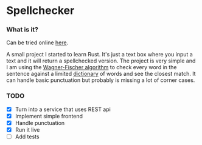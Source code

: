 # Spellchecker

### What is it?

Can be tried online [here](http://spellchecker.lucianmusat.nl/).

A small project I started to learn Rust. It's just a text box where you input a text and it will return a spellchecked version. The project is very simple and I am using the [Wagner-Fischer algorithm](https://en.wikipedia.org/wiki/Wagner%E2%80%93Fischer_algorithm) to check every word in the sentence against a limited [dictionary](./dictionary.txt) of words and see the closest match. It can handle basic punctuation but probably is missing a lot of corner cases.

### TODO

- [X] Turn into a service that uses REST api
- [X] Implement simple frontend
- [X] Handle punctuation
- [X] Run it live
- [ ] Add tests